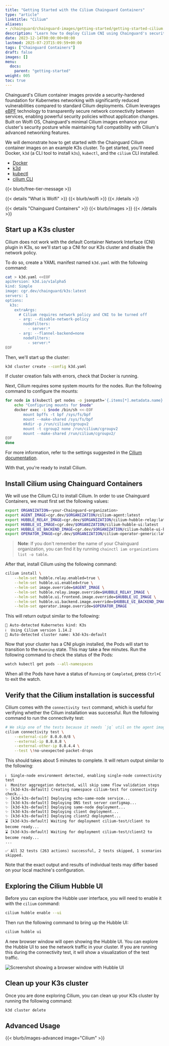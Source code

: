 ```yaml
---
title: "Getting Started with the Cilium Chainguard Containers"
type: "article"
linktitle: "Cilium"
aliases:
- /chainguard/chainguard-images/getting-started/getting-started-cilium
description: "Learn how to deploy Cilium CNI using Chainguard's security-hardened container images for enhanced Kubernetes network security with eBPF"
date: 2023-12-14T00:00:00+00:00
lastmod: 2025-07-23T15:09:59+00:00
tags: ["Chainguard Containers"]
draft: false
images: []
menu:
  docs:
    parent: "getting-started"
weight: 005
toc: true
---
```


Chainguard's Cilium container images provide a security-hardened foundation for Kubernetes networking with significantly reduced vulnerabilities compared to standard Cilium deployments. Cilium leverages [eBPF](https://ebpf.io/) technology to transparently secure network connectivity between services, enabling powerful security policies without application changes. Built on Wolfi OS, Chainguard's minimal Cilium images enhance your cluster's security posture while maintaining full compatibility with Cilium's advanced networking features.

We will demonstrate how to get started with the Chainguard Cilium container images on an example K3s cluster. To get started, you'll need Docker, `k3d` (a CLI tool to install `k3s`), `kubectl`, and the `cilium` CLI installed.

* [Docker](https://docs.docker.com/get-docker/)
* [k3d](https://k3d.io/stable/#installation)
* [kubectl](https://kubernetes.io/docs/tasks/tools/install-kubectl/)
* [cilium CLI](https://docs.cilium.io/en/stable/gettingstarted/k8s-install-default/#install-the-cilium-cli)

{{< blurb/free-tier-message >}}

{{< details "What is Wolfi" >}}
{{< blurb/wolfi >}}
{{< /details >}}

{{< details "Chainguard Containers" >}}
{{< blurb/images >}}
{{< /details >}}

## Start up a K3s cluster

Cilium does not work with the default Container Network Interface (CNI) plugin in K3s, so we'll start up a CNI for our K3s cluster and disable the network policy.

To do so, create a YAML manifest named `k3d.yaml` with the following command:

```sh
cat > k3d.yaml <<EOF
apiVersion: k3d.io/v1alpha5
kind: Simple
image: cgr.dev/chainguard/k3s:latest
servers: 1
options:
  k3s:
    extraArgs:
      # Cilium requires network policy and CNI to be turned off
      - arg: --disable-network-policy
        nodeFilters:
          - server:*
      - arg: --flannel-backend=none
        nodeFilters:
          - server:*
EOF
```

Then, we'll start up the cluster:
```sh
k3d cluster create --config k3d.yaml
```
If cluster creation fails with errors, check that Docker is running.

Next, Cilium requires some system mounts for the nodes. Run the following command to configure the mounts:

```sh
for node in $(kubectl get nodes -o jsonpath='{.items[*].metadata.name}'); do
    echo "Configuring mounts for $node"
    docker exec -i $node /bin/sh <<-EOF
        mount bpffs -t bpf /sys/fs/bpf
        mount --make-shared /sys/fs/bpf
        mkdir -p /run/cilium/cgroupv2
        mount -t cgroup2 none /run/cilium/cgroupv2
        mount --make-shared /run/cilium/cgroupv2/
EOF
done
```

For more information, refer to the settings suggested in the [Cilium documentation](https://docs.cilium.io/en/latest/installation/rancher-desktop/#configure-rancher-desktop).

With that, you're ready to install Cilium.

## Install Cilium using Chainguard Containers

We will use the Cilium CLI to install Cilium. In order to use Chainguard Containers, we must first set the following values:

```sh
export ORGANIZATION=<your-Chainguard-organization>
export AGENT_IMAGE=cgr.dev/$ORGANIZATION/cilium-agent:latest
export HUBBLE_RELAY_IMAGE=cgr.dev/$ORGANIZATION/cilium-hubble-relay:latest
export HUBBLE_UI_IMAGE=cgr.dev/$ORGANIZATION/cilium-hubble-ui:latest
export HUBBLE_UI_BACKEND_IMAGE=cgr.dev/$ORGANIZATION/cilium-hubble-ui-backend:latest
export OPERATOR_IMAGE=cgr.dev/$ORGANIZATION/cilium-operator-generic:latest
```

> **Note**: If you don't remember the name of your Chainguard organization, you can find it by running `chainctl iam organizations list -o table`.

After that, install Cilium using the following command:

```sh
cilium install \
    --helm-set hubble.relay.enabled=true \
    --helm-set hubble.ui.enabled=true \
    --helm-set image.override=$AGENT_IMAGE \
    --helm-set hubble.relay.image.override=$HUBBLE_RELAY_IMAGE \
    --helm-set hubble.ui.frontend.image.override=$HUBBLE_UI_IMAGE \
    --helm-set hubble.ui.backend.image.override=$HUBBLE_UI_BACKEND_IMAGE \
    --helm-set operator.image.override=$OPERATOR_IMAGE
```

This will return output similar to the following:
```
🔮 Auto-detected Kubernetes kind: K3s
ℹ️  Using Cilium version 1.14.2
🔮 Auto-detected cluster name: k3d-k3s-default
```

Now that your cluster has a CNI plugin installed, the Pods will start to transition to the `Running` state. This may take a few minutes. Run the following command to check the status of the Pods:

```sh
watch kubectl get pods --all-namespaces
```

When all the Pods have have a status of `Running` or `Completed`, press `Ctrl+C` to exit the watch.


## Verify that the Cilium installation is successful

Cilium comes with the `connectivity test` command, which is useful for verifying whether the Cilium installation was successful. Run the following command to run the connectivity test:

```sh
# We skip one of the tests because it needs `jq` util on the agent image, which we don't bundle.
cilium connectivity test \
    --external-cidr 8.0.0.0/8 \
    --external-ip 8.8.8.8 \
    --external-other-ip 8.8.4.4 \
    --test \!no-unexpected-packet-drops
```

This should takes about 5 minutes to complete. It will return output similar to the following:

```
ℹ️  Single-node environment detected, enabling single-node connectivity test
ℹ️  Monitor aggregation detected, will skip some flow validation steps
✨ [k3d-k3s-default] Creating namespace cilium-test for connectivity check...
✨ [k3d-k3s-default] Deploying echo-same-node service...
✨ [k3d-k3s-default] Deploying DNS test server configmap...
✨ [k3d-k3s-default] Deploying same-node deployment...
✨ [k3d-k3s-default] Deploying client deployment...
✨ [k3d-k3s-default] Deploying client2 deployment...
⌛ [k3d-k3s-default] Waiting for deployment cilium-test/client to become ready...
⌛ [k3d-k3s-default] Waiting for deployment cilium-test/client2 to become ready...
...

✅ All 32 tests (263 actions) successful, 2 tests skipped, 1 scenarios skipped.
```

Note that the exact output and results of individual tests may differ based on your local machine's configuration.


## Exploring the Cilium Hubble UI

Before you can explore the Hubble user interface, you will need to enable it with the `cilium` command:

```sh
cilium hubble enable --ui
```

Then run the following command to bring up the Hubble UI:

```sh
cilium hubble ui
```

A new browser window will open showing the Hubble UI. You can explore the Hubble UI to see the network traffic in your cluster. If you are running this during the connectivity test, it will show a visualization of the test traffic.

![Screenshot showing a browser window with Hubble UI](hubble-ui.png)

## Clean up your K3s cluster

Once you are done exploring Cilium, you can clean up your K3s cluster by running the following command:

```sh
k3d cluster delete
```

## Advanced Usage

{{< blurb/images-advanced image="Cilium" >}}
